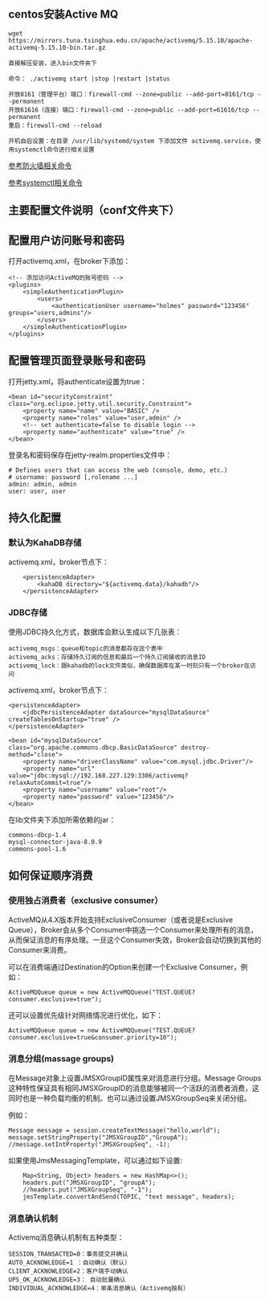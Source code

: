 ## centos安装Active MQ

    wget https://mirrors.tuna.tsinghua.edu.cn/apache/activemq/5.15.10/apache-activemq-5.15.10-bin.tar.gz

    直接解压安装，进入bin文件夹下

    命令： ./activemq start |stop |restart |status

    开放8161（管理平台）端口：firewall-cmd --zone=public --add-port=8161/tcp --permanent
    开放61616（连接）端口：firewall-cmd --zone=public --add-port=61616/tcp --permanent
    重启：firewall-cmd --reload

    开机自启设置：在目录 /usr/lib/systemd/system 下添加文件 activemq.service，使用systemctl命令进行相关设置

[参考防火墙相关命令](https://blog.csdn.net/u014079773/article/details/79745819)

[参考systemctl相关命令](https://blog.csdn.net/qq_23587541/article/details/82849480)

## 主要配置文件说明（conf文件夹下）




## 配置用户访问账号和密码


打开activemq.xml，在broker下添加：

    <!-- 添加访问ActiveMQ的账号密码 -->
    <plugins>
        <simpleAuthenticationPlugin>
            <users>
                <authenticationUser username="holmes" password="123456" groups="users,admins"/>
            </users>
        </simpleAuthenticationPlugin>
    </plugins>


## 配置管理页面登录账号和密码

打开jetty.xml，将authenticate设置为true：

    <bean id="securityConstraint" class="org.eclipse.jetty.util.security.Constraint">
        <property name="name" value="BASIC" />
        <property name="roles" value="user,admin" />
        <!-- set authenticate=false to disable login -->
        <property name="authenticate" value="true" />
    </bean>

登录名和密码保存在jetty-realm.properties文件中：

    # Defines users that can access the web (console, demo, etc.)
    # username: password [,rolename ...]
    admin: admin, admin
    user: user, user


## 持久化配置

### 默认为KahaDB存储

activemq.xml，broker节点下：

        <persistenceAdapter>
            <kahaDB directory="${activemq.data}/kahadb"/>
        </persistenceAdapter>


### JDBC存储

使用JDBC持久化方式，数据库会默认生成以下几张表：

    activemq_msgs：queue和topic的消息都存在这个表中
    activemq_acks：存储持久订阅的信息和最后一个持久订阅接收的消息ID
    activemq_lock：跟kahadb的lock文件类似，确保数据库在某一时刻只有一个broker在访问

activemq.xml，broker节点下：

    <persistenceAdapter>    
        <jdbcPersistenceAdapter dataSource="mysqlDataSource" createTablesOnStartup="true" /> 
    </persistenceAdapter>

    <bean id="mysqlDataSource" class="org.apache.commons.dbcp.BasicDataSource" destroy-method="close"> 
        <property name="driverClassName" value="com.mysql.jdbc.Driver"/>      
        <property name="url" value="jdbc:mysql://192.168.227.129:3306/activemq?relaxAutoCommit=true"/>      
        <property name="username" value="root"/>     
        <property name="password" value="123456"/>   
    </bean>

在lib文件夹下添加所需依赖的jar：

    commons-dbcp-1.4
    mysql-connector-java-8.0.9
    commons-pool-1.6 


## 如何保证顺序消费

### 使用独占消费者（exclusive consumer）

ActiveMQ从4.X版本开始支持ExclusiveConsumer（或者说是Exclusive Queue），Broker会从多个Consumer中挑选一个Consumer来处理所有的消息，从而保证消息的有序处理。一旦这个Consumer失效，Broker会自动切换到其他的Consumer来消费。

可以在消费端通过Destination的Option来创建一个Exclusive Consumer，例如：

    ActiveMQQueue queue = new ActiveMQQueue("TEST.QUEUE?consumer.exclusive=true");

还可以设置优先级针对网络情况进行优化，如下：

    ActiveMQQueue queue = new ActiveMQQueue("TEST.QUEUE?consumer.exclusive=true&consumer.priority=10");

### 消息分组(massage groups)

在Message对象上设置JMSXGroupID属性来对消息进行分组。Message Groups这种特性保证具有相同JMSXGroupID的消息能够被同一个活跃的消费者消费，这同时也是一种负载均衡的机制。也可以通过设置JMSXGroupSeq来关闭分组。

例如：

    Message message = session.createTextMessage("hello,world");
    message.setStringProperty("JMSXGroupID","GroupA");
    //message.setIntProperty("JMSXGroupSeq", -1);

如果使用JmsMessagingTemplate，可以通过如下设置:

        Map<String, Object> headers = new HashMap<>();
        headers.put("JMSXGroupID", "groupA");
        //headers.put("JMSXGroupSeq", "-1");
        jmsTemplate.convertAndSend(TOPIC, "text message", headers);


### 消息确认机制

Activemq消息确认机制有五种类型：

    SESSION_TRANSACTED=0：事务提交并确认
    AUTO_ACKNOWLEDGE=1 ：自动确认（默认）
    CLIENT_ACKNOWLEDGE=2：客户端手动确认 
    UPS_OK_ACKNOWLEDGE=3： 自动批量确认
    INDIVIDUAL_ACKNOWLEDGE=4：单条消息确认（Activemq独有）

